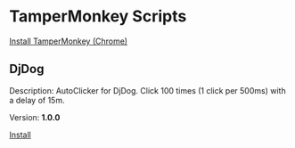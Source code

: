 # TamperMonkey Scripts

[Install TamperMonkey (Chrome)](https://chromewebstore.google.com/detail/tampermonkey/dhdgffkkebhmkfjojejmpbldmpobfkfo?hl=uk)

## DjDog

Description: AutoClicker for DjDog. Click 100 times (1 click per 500ms) with a delay of 15m.

Version: **1.0.0**

[Install](https://github.com/HighError/tamper-monkey-scripts/raw/master/djdog.user.js)


